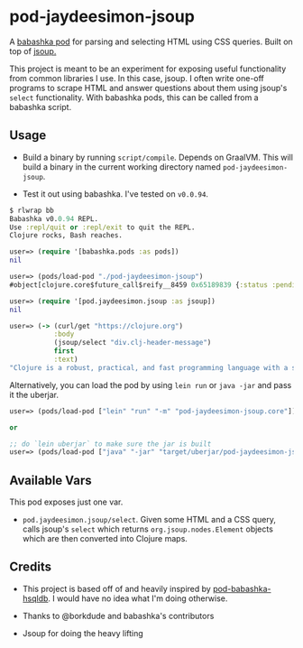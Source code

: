 # pod-jaydeesimon-jsoup

A [babashka pod](https://github.com/borkdude/babashka/blob/master/doc/pods.md) for parsing and selecting HTML using CSS queries. Built on top of [jsoup.](https://jsoup.org)

This project is meant to be an experiment for exposing useful functionality from common libraries I use. In this case, jsoup.
I often write one-off programs to scrape HTML and answer questions about them using jsoup's `select` functionality. With
babashka pods, this can be called from a babashka script.

## Usage

* Build a binary by running `script/compile`. Depends on GraalVM. This will build a binary in the current
working directory named `pod-jaydeesimon-jsoup`.

* Test it out using babashka. I've tested on `v0.0.94`.

```clojure
$ rlwrap bb              
Babashka v0.0.94 REPL.
Use :repl/quit or :repl/exit to quit the REPL.
Clojure rocks, Bash reaches.

user=> (require '[babashka.pods :as pods])
nil

user=> (pods/load-pod "./pod-jaydeesimon-jsoup")
#object[clojure.core$future_call$reify__8459 0x65189839 {:status :pending, :val nil}]

user=> (require '[pod.jaydeesimon.jsoup :as jsoup])
nil

user=> (-> (curl/get "https://clojure.org")
           :body
           (jsoup/select "div.clj-header-message")
           first
           :text)
"Clojure is a robust, practical, and fast programming language with a set of useful features that together form a simple, coherent, and powerful tool."

```

Alternatively, you can load the pod by using `lein run` or `java -jar` and pass it the uberjar.

```clojure
user=> (pods/load-pod ["lein" "run" "-m" "pod-jaydeesimon-jsoup.core"])

or

;; do `lein uberjar` to make sure the jar is built
user=> (pods/load-pod ["java" "-jar" "target/uberjar/pod-jaydeesimon-jsoup-0.1-standalone.jar"])

```

## Available Vars

This pod exposes just one var.

* `pod.jaydeesimon.jsoup/select`. Given some HTML and a CSS query, calls jsoup's `select` which returns
`org.jsoup.nodes.Element` objects which are then converted into Clojure maps. 

## Credits

* This project is based off of and heavily inspired by [pod-babashka-hsqldb](https://github.com/babashka/pod-babashka-hsqldb). I would have no idea what I'm doing otherwise.

* Thanks to @borkdude and babashka's contributors

* Jsoup for doing the heavy lifting 